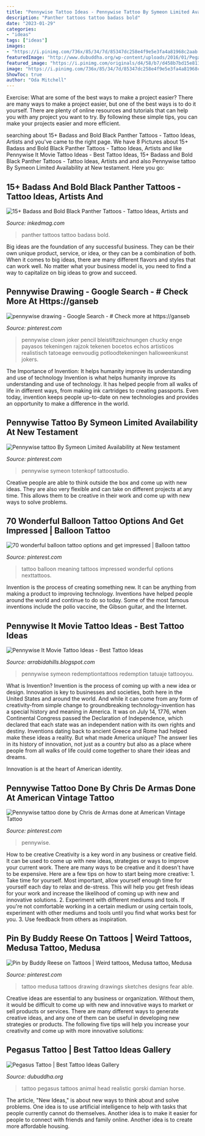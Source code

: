 ```yaml
---
title: "Pennywise Tattoo Ideas - Pennywise Tattoo By Symeon Limited Availability At New Testament"
description: "Panther tattoos tattoo badass bold"
date: "2023-01-29"
categories:
- "ideas"
tags: ["ideas"]
images:
- "https://i.pinimg.com/736x/85/34/7d/85347dc258e4f9e5e3fa4a81968c2aab.jpg"
featuredImage: "http://www.dubuddha.org/wp-content/uploads/2016/01/Pegasus-Tattoo-by-Damian-Gorski.jpg"
featured_image: "https://i.pinimg.com/originals/d4/58/b7/d458b7bd15e81139e8dc4e9f175271f9.jpg"
image: "https://i.pinimg.com/736x/85/34/7d/85347dc258e4f9e5e3fa4a81968c2aab.jpg"
ShowToc: true
author: "Oda Mitchell"
---
```



Exercise: What are some of the best ways to make a project easier?
There are many ways to make a project easier, but one of the best ways is to do it yourself. There are plenty of online resources and tutorials that can help you with any project you want to try. By following these simple tips, you can make your projects easier and more efficient.

	

		
searching about 15+ Badass and Bold Black Panther Tattoos - Tattoo Ideas, Artists and you've came to the right page. We have 8 Pictures about 15+ Badass and Bold Black Panther Tattoos - Tattoo Ideas, Artists and like Pennywise It Movie Tattoo Ideas - Best Tattoo Ideas, 15+ Badass and Bold Black Panther Tattoos - Tattoo Ideas, Artists and and also Pennywise tattoo By Symeon Limited Availability at New testament. Here you go:
		
    
## 15+ Badass And Bold Black Panther Tattoos - Tattoo Ideas, Artists And

<img loading=lazy src="https://www.inkedmag.com/.image/t_share/MTU5MDMyNjA5NjkwNDI5MDc3/screen-shot-2018-03-05-at-124906-pm.png" onerror="this.onerror=null;this.src='https://tse2.mm.bing.net/th?id=OIP.xIiZ5rSe50ZbWdSkDgKX9QHaIc&amp;pid=15.1';" alt="15+ Badass and Bold Black Panther Tattoos - Tattoo Ideas, Artists and">

_Source: inkedmag.com_

>panther tattoos tattoo badass bold. 

	

Big ideas are the foundation of any successful business. They can be their own unique product, service, or idea, or they can be a combination of both. When it comes to big ideas, there are many different flavors and styles that can work well. No matter what your business model is, you need to find a way to capitalize on big ideas to grow and succeed.

    
## Pennywise Drawing - Google Search - # Check More At Https://ganseb

<img loading=lazy src="https://i.pinimg.com/736x/85/34/7d/85347dc258e4f9e5e3fa4a81968c2aab.jpg" onerror="this.onerror=null;this.src='https://tse1.mm.bing.net/th?id=OIP.1dczogf1PNDl--DHZFc_DAHaF3&amp;pid=15.1';" alt="pennywise drawing - Google Search - # Check more at https://ganseb">

_Source: pinterest.com_

>pennywise clown joker pencil bleistiftzeichnungen chucky enge payasos tekeningen rajzok tekenen bocetos echos artisticos realistisch tatoeage eenvoudig potloodtekeningen halloweenkunst jokers. 

	

The Importance of Invention: It helps humanity improve its understanding and use of technology
Invention is what helps humanity improve its understanding and use of technology. It has helped people from all walks of life in different ways, from making ink cartridges to creating passports. Even today, invention keeps people up-to-date on new technologies and provides an opportunity to make a difference in the world.

    
## Pennywise Tattoo By Symeon Limited Availability At New Testament

<img loading=lazy src="https://i.pinimg.com/originals/d4/58/b7/d458b7bd15e81139e8dc4e9f175271f9.jpg" onerror="this.onerror=null;this.src='https://tse4.mm.bing.net/th?id=OIP.1XzqNsJSSCCcLVDt8QVmNwHaNK&amp;pid=15.1';" alt="Pennywise tattoo By Symeon Limited Availability at New testament">

_Source: pinterest.com_

>pennywise symeon totenkopf tattoostudio. 

	

Creative people are able to think outside the box and come up with new ideas. They are also very flexible and can take on different projects at any time. This allows them to be creative in their work and come up with new ways to solve problems.

    
## 70 Wonderful Balloon Tattoo Options And Get Impressed | Balloon Tattoo

<img loading=lazy src="https://i.pinimg.com/736x/8b/1d/75/8b1d75eb999f39e5a70980bc0c18c850.jpg" onerror="this.onerror=null;this.src='https://tse1.mm.bing.net/th?id=OIP.rhtjw-4b_3YQYTLIDKVA4wHaHa&amp;pid=15.1';" alt="70 wonderful balloon tattoo options and get impressed | Balloon tattoo">

_Source: pinterest.com_

>tattoo balloon meaning tattoos impressed wonderful options nexttattoos. 

	

Invention is the process of creating something new. It can be anything from making a product to improving technology. Inventions have helped people around the world and continue to do so today. Some of the most famous inventions include the polio vaccine, the Gibson guitar, and the Internet.

    
## Pennywise It Movie Tattoo Ideas - Best Tattoo Ideas

<img loading=lazy src="https://i.pinimg.com/originals/3e/d9/1f/3ed91f8405c89f00301a02f28b2d67ec.jpg" onerror="this.onerror=null;this.src='https://tse3.mm.bing.net/th?id=OIP.UEO_IC4sBnjOca1xwUOahAHaJ4&amp;pid=15.1';" alt="Pennywise It Movie Tattoo Ideas - Best Tattoo Ideas">

_Source: arrabidahills.blogspot.com_

>pennywise symeon redemptiontattoos redemption tatuaje tattooyou. 

	

What is Invention?
Invention is the process of coming up with a new idea or design. Innovation is key to businesses and societies, both here in the United States and around the world. And while it can come from any form of creativity-from simple change to groundbreaking technology-invention has a special history and meaning in America.
It was on July 14, 1776, when Continental Congress passed the Declaration of Independence, which declared that each state was an independent nation with its own rights and destiny. Inventions dating back to ancient Greece and Rome had helped make these ideas a reality. But what made America unique? The answer lies in its history of innovation, not just as a country but also as a place where people from all walks of life could come together to share their ideas and dreams.

Innovation is at the heart of American identity.

    
## Pennywise Tattoo Done By Chris De Armas Done At American Vintage Tattoo

<img loading=lazy src="https://i.pinimg.com/originals/f8/66/5d/f8665dbc48fd994e89da9b316ef72902.jpg" onerror="this.onerror=null;this.src='https://tse2.mm.bing.net/th?id=OIP.L_AezdJunrz7FdcipPKeHQHaLT&amp;pid=15.1';" alt="Pennywise tattoo done by Chris de Armas done at American Vintage Tattoo">

_Source: pinterest.com_

>pennywise. 

	

How to be creative
Creativity is a key word in any business or creative field. It can be used to come up with new ideas, strategies or ways to improve your current work. There are many ways to be creative and it doesn't have to be expensive. Here are a few tips on how to start being more creative: 1. Take time for yourself. Most important, allow yourself enough time for yourself each day to relax and de-stress. This will help you get fresh ideas for your work and increase the likelihood of coming up with new and innovative solutions. 2. Experiment with different mediums and tools. If you're not comfortable working in a certain medium or using certain tools, experiment with other mediums and tools until you find what works best for you. 3. Use feedback from others as inspiration.

    
## Pin By Buddy Reese On Tattoos | Weird Tattoos, Medusa Tattoo, Medusa

<img loading=lazy src="https://i.pinimg.com/originals/4e/6f/8b/4e6f8b046d2626af0988fffc34e8eef9.png" onerror="this.onerror=null;this.src='https://tse4.mm.bing.net/th?id=OIP.CpvXRROptLGfGJnZLZxNegHaNJ&amp;pid=15.1';" alt="Pin by Buddy Reese on Tattoos | Weird tattoos, Medusa tattoo, Medusa">

_Source: pinterest.com_

>tattoo medusa tattoos drawing drawings sketches designs fear able. 

	

Creative ideas are essential to any business or organization. Without them, it would be difficult to come up with new and innovative ways to market or sell products or services. There are many different ways to generate creative ideas, and any one of them can be useful in developing new strategies or products. The following five tips will help you increase your creativity and come up with more innovative solutions: 

    
## Pegasus Tattoo | Best Tattoo Ideas Gallery

<img loading=lazy src="http://www.dubuddha.org/wp-content/uploads/2016/01/Pegasus-Tattoo-by-Damian-Gorski.jpg" onerror="this.onerror=null;this.src='https://tse2.mm.bing.net/th?id=OIP.bB5JiIiWnLRh_lkA_VcY1AHaJQ&amp;pid=15.1';" alt="Pegasus Tattoo | Best Tattoo Ideas Gallery">

_Source: dubuddha.org_

>tattoo pegasus tattoos animal head realistic gorski damian horse. 

	

The article, "New Ideas," is about new ways to think about and solve problems. One idea is to use artificial intelligence to help with tasks that people currently cannot do themselves. Another idea is to make it easier for people to connect with friends and family online. Another idea is to create more affordable housing.

